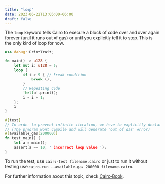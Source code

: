 ```yaml
---
title: "loop"
date: 2023-06-22T13:05:00-06:00
draft: false
---
```


The `loop` keyword tells Cairo to execute a block of code over and over again forever (until it runs out of gas) or until you explicitly tell it to stop. 
This is the only kind of loop for now.

```rust {.codebox}
use debug::PrintTrait;

fn main() -> u128 {
    let mut i: u128 = 0;
    loop {
        if i > 9 { // Break condition
            break ();
        }
        // Repeating code
        'hello'.print(); 
        i = i + 1;
    };
    i
}

#[test]
// In order to prevent infinite iteration, we have to explicitly declare the 'available_gas' value
// (The program wont compile and will generate 'out_of_gas' error)
#[available_gas(200000)] 
fn test_main() {
    let a = main();
    assert(a == 10, ' incorrect loop value ');
}
```

To run the test, use `cairo-test filename.cairo` or just to run it without testing use `cairo-run --available-gas 200000 filename.cairo`.

For further information about this topic, check [Cairo-Book](https://cairo-book.github.io/ch02-05-control-flow.html).
